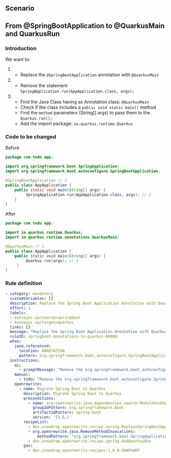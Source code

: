 ## Scenario

## From @SpringBootApplication to @QuarkusMain and QuarkusRun

### Introduction

We want to:
1. - Replace the `@SpringBootApplication` annotation with `@QuarkusMain`
2. - Remove the statement `SpringApplication.run(AppApplication.class, args);`
3. - Find the Java Class having as Annotation class: `@QuarkusMain`
   - Check if the class includes a `public void static main()` method
   - Find the `method` parameters (String[] args) to pass them to the `Quarkus.run();`
   - Add the import package: `io.quarkus.runtime.Quarkus`

### Code to be changed

Before
```java
package com.todo.app;

import org.springframework.boot.SpringApplication;
import org.springframework.boot.autoconfigure.SpringBootApplication;

@SpringBootApplication // 1
public class AppApplication {
    public static void main(String[] args) {
         SpringApplication.run(AppApplication.class, args); // 2
    }
}
```

After
```java
package com.todo.app;

import io.quarkus.runtime.Quarkus;
import io.quarkus.runtime.annotations.QuarkusMain;

@QuarkusMain // 1
public class AppApplication {
    public static void main(String[] args) {
         Quarkus.run(args); // 3
     }
}
```

### Rule definition

```yaml
- category: mandatory
  customVariables: []
  description: Replace the Spring Boot Application Annotation with QuarkusMain
  effort: 1
  labels:
  - konveyor.io/source=springboot
  - konveyor.io/target=quarkus
  links: []
  message: "Replace the Spring Boot Application Annotation with QuarkusMain."
  ruleID: springboot-annotations-to-quarkus-00000
  when:
    java.referenced:
      location: ANNOTATION
      pattern: org.springframework.boot.autoconfigure.SpringBootApplication
  instructions:
    ai:
      - promptMessage: "Remove the org.springframework.boot.autoconfigure.SpringBootApplication annotation from the main Spring Boot Application class"
    manual:
      - todo: "Remove the org.springframework.boot.autoconfigure.SpringBootApplication annotation from the main Spring Boot Application class"
    openrewrite:
      - name: Migrate Spring Boot to Quarkus
        description: Migrate Spring Boot to Quarkus
        preconditions:
          - name: org.openrewrite.java.dependencies.search.ModuleHasDependency
            groupIdPattern: org.springframework.boot
            artifactIdPattern: spring-boot
            version: '[3.5,)'
        recipeList:
          - dev.snowdrop.openrewrite.recipe.spring.ReplaceSpringBootApplicationWithQuarkusMainAnnotation
          - org.openrewrite.java.RemoveMethodInvocations:
              methodPattern: "org.springframework.boot.SpringApplication run(..)"
          - dev.snowdrop.openrewrite.recipe.spring.AddQuarkusRun
        gav:
          - dev.snowdrop:openrewrite-recipes:1.0.0-SNAPSHOT
```
